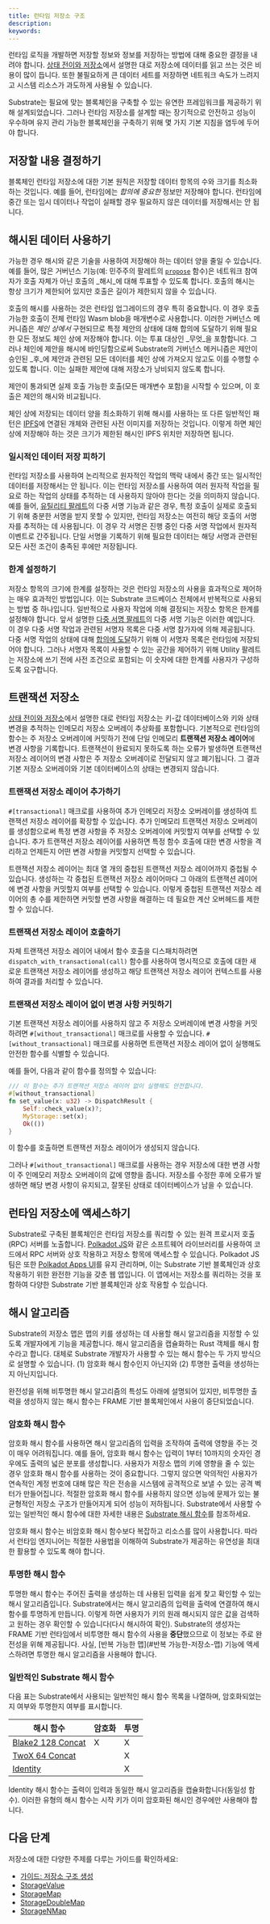 ```yaml
---
title: 런타임 저장소 구조
description:
keywords:
---
```


런타임 로직을 개발하면 저장할 정보와 정보를 저장하는 방법에 대해 중요한 결정을 내려야 합니다. [상태 전이와 저장소](/learn/state-transitions-and-storage/)에서 설명한 대로 저장소에 데이터를 읽고 쓰는 것은 비용이 많이 듭니다. 또한 불필요하게 큰 데이터 세트를 저장하면 네트워크 속도가 느려지고 시스템 리소스가 과도하게 사용될 수 있습니다.

Substrate는 필요에 맞는 블록체인을 구축할 수 있는 유연한 프레임워크를 제공하기 위해 설계되었습니다. 그러나 런타임 저장소를 설계할 때는 장기적으로 안전하고 성능이 우수하며 유지 관리 가능한 블록체인을 구축하기 위해 몇 가지 기본 지침을 염두에 두어야 합니다.

## 저장할 내용 결정하기

블록체인 런타임 저장소에 대한 기본 원칙은 저장할 데이터 항목의 수와 크기를 최소화하는 것입니다. 예를 들어, 런타임에는 _합의에 중요한_ 정보만 저장해야 합니다. 런타임에 중간 또는 임시 데이터나 작업이 실패할 경우 필요하지 않은 데이터를 저장해서는 안 됩니다.

## 해시된 데이터 사용하기

가능한 경우 해시와 같은 기술을 사용하여 저장해야 하는 데이터 양을 줄일 수 있습니다. 예를 들어, 많은 거버넌스 기능(예: 민주주의 팔레트의 [`propose`](https://paritytech.github.io/substrate/master/pallet_democracy/pallet/enum.Call.html#variant.propose) 함수)은 네트워크 참여자가 호출 자체가 아닌 호출의 _해시_에 대해 투표할 수 있도록 합니다. 호출의 해시는 항상 크기가 제한되어 있지만 호출은 길이가 제한되지 않을 수 있습니다.

호출의 해시를 사용하는 것은 런타임 업그레이드의 경우 특히 중요합니다. 이 경우 호출 가능한 호출이 전체 런타임 Wasm blob을 매개변수로 사용합니다. 이러한 거버넌스 메커니즘은 _체인 상에서_ 구현되므로 특정 제안의 상태에 대해 합의에 도달하기 위해 필요한 모든 정보도 체인 상에 저장해야 합니다. 이는 투표 대상인 _무엇_을 포함합니다. 그러나 체인에 제안을 해시에 바인딩함으로써 Substrate의 거버넌스 메커니즘은 제안이 승인된 _후_에 제안과 관련된 모든 데이터를 체인 상에 가져오지 않고도 이를 수행할 수 있도록 합니다. 이는 실패한 제안에 대해 저장소가 낭비되지 않도록 합니다.

제안이 통과되면 실제 호출 가능한 호출(모든 매개변수 포함)을 시작할 수 있으며, 이 호출은 제안의 해시와 비교됩니다.

체인 상에 저장되는 데이터 양을 최소화하기 위해 해시를 사용하는 또 다른 일반적인 패턴은 [IPFS](https://docs.ipfs.io)에 연결된 개체와 관련된 사전 이미지를 저장하는 것입니다. 이렇게 하면 체인 상에 저장해야 하는 것은 크기가 제한된 해시인 IPFS 위치만 저장하면 됩니다.

### 일시적인 데이터 저장 피하기

런타임 저장소를 사용하여 논리적으로 원자적인 작업의 맥락 내에서 중간 또는 일시적인 데이터를 저장해서는 안 됩니다. 이는 런타임 저장소를 사용하여 여러 원자적 작업을 필요로 하는 작업의 상태를 추적하는 데 사용하지 않아야 한다는 것을 의미하지 않습니다. 예를 들어, [유틸리티 팔레트](https://paritytech.github.io/substrate/master/pallet_utility/pallet/enum.Call.html#variant.as_multi)의 다중 서명 기능과 같은 경우, 특정 호출이 실제로 호출되기 위해 충분한 서명을 받지 못할 수 있지만, 런타임 저장소는 여전히 해당 호출의 서명자를 추적하는 데 사용됩니다. 이 경우 각 서명은 진행 중인 다중 서명 작업에서 원자적 이벤트로 간주됩니다. 단일 서명을 기록하기 위해 필요한 데이터는 해당 서명과 관련된 모든 사전 조건이 충족된 후에만 저장됩니다.

### 한계 설정하기

저장소 항목의 크기에 한계를 설정하는 것은 런타임 저장소의 사용을 효과적으로 제어하는 매우 효과적인 방법입니다. 이는 Substrate 코드베이스 전체에서 반복적으로 사용되는 방법 중 하나입니다. 일반적으로 사용자 작업에 의해 결정되는 저장소 항목은 한계를 설정해야 합니다. 앞서 설명한 [다중 서명 팔레트](https://paritytech.github.io/substrate/master/pallet_multisig/pallet/trait.Config.html#associatedtype.MaxSignatories)의 다중 서명 기능은 이러한 예입니다. 이 경우 다중 서명 작업과 관련된 서명자 목록은 다중 서명 참가자에 의해 제공됩니다. 다중 서명 작업의 상태에 대해 [합의에 도달](#저장할-내용-결정하기)하기 위해 이 서명자 목록은 런타임에 저장되어야 합니다. 그러나 서명자 목록이 사용할 수 있는 공간을 제어하기 위해 Utility 팔레트는 저장소에 쓰기 전에 사전 조건으로 포함되는 이 숫자에 대한 한계를 사용자가 구성하도록 요구합니다.

## 트랜잭션 저장소

[상태 전이와 저장소](/learn/state-transitions-and-storage/)에서 설명한 대로 런타임 저장소는 키-값 데이터베이스와 키와 상태 변경을 추적하는 인메모리 저장소 오버레이 추상화를 포함합니다. 기본적으로 런타임의 함수는 주 저장소 오버레이에 커밋하기 전에 단일 인메모리 **트랜잭션 저장소 레이어**에 변경 사항을 기록합니다. 트랜잭션이 완료되지 못하도록 하는 오류가 발생하면 트랜잭션 저장소 레이어의 변경 사항은 주 저장소 오버레이로 전달되지 않고 폐기됩니다. 그 결과 기본 저장소 오버레이와 기본 데이터베이스의 상태는 변경되지 않습니다.

### 트랜잭션 저장소 레이어 추가하기

`#[transactional]` 매크로를 사용하여 추가 인메모리 저장소 오버레이를 생성하여 트랜잭션 저장소 레이어를 확장할 수 있습니다. 추가 인메모리 트랜잭션 저장소 오버레이를 생성함으로써 특정 변경 사항을 주 저장소 오버레이에 커밋할지 여부를 선택할 수 있습니다. 추가 트랜잭션 저장소 레이어를 사용하면 특정 함수 호출에 대한 변경 사항을 격리하고 언제든지 어떤 변경 사항을 커밋할지 선택할 수 있습니다.

트랜잭션 저장소 레이어는 최대 열 개의 중첩된 트랜잭션 저장소 레이어까지 중첩될 수 있습니다. 생성하는 각 중첩된 트랜잭션 저장소 레이어마다 그 아래의 트랜잭션 레이어에 변경 사항을 커밋할지 여부를 선택할 수 있습니다. 이렇게 중첩된 트랜잭션 저장소 레이어의 총 수를 제한하면 커밋할 변경 사항을 해결하는 데 필요한 계산 오버헤드를 제한할 수 있습니다.

### 트랜잭션 저장소 레이어 호출하기

자체 트랜잭션 저장소 레이어 내에서 함수 호출을 디스패치하려면 `dispatch_with_transactional(call)` 함수를 사용하여 명시적으로 호출에 대한 새로운 트랜잭션 저장소 레이어를 생성하고 해당 트랜잭션 저장소 레이어 컨텍스트를 사용하여 결과를 처리할 수 있습니다.

### 트랜잭션 저장소 레이어 없이 변경 사항 커밋하기

기본 트랜잭션 저장소 레이어를 사용하지 않고 주 저장소 오버레이에 변경 사항을 커밋하려면 `#[without_transactional]` 매크로를 사용할 수 있습니다. `#[without_transactional]` 매크로를 사용하면 트랜잭션 저장소 레이어 없이 실행해도 안전한 함수를 식별할 수 있습니다.

예를 들어, 다음과 같이 함수를 정의할 수 있습니다:

```rust
/// 이 함수는 추가 트랜잭션 저장소 레이어 없이 실행해도 안전합니다.
#[without_transactional]
fn set_value(x: u32) -> DispatchResult {
    Self::check_value(x)?;
    MyStorage::set(x);
    Ok(())
}
```

이 함수를 호출하면 트랜잭션 저장소 레이어가 생성되지 않습니다.

그러나 `#[without_transactional]` 매크로를 사용하는 경우 저장소에 대한 변경 사항이 주 인메모리 저장소 오버레이의 값에 영향을 줍니다. 저장소를 수정한 후에 오류가 발생하면 해당 변경 사항이 유지되고, 잘못된 상태로 데이터베이스가 남을 수 있습니다.

## 런타임 저장소에 액세스하기

Substrate로 구축된 블록체인은 런타임 저장소를 쿼리할 수 있는 원격 프로시저 호출(RPC) 서버를 노출합니다. [Polkadot JS](https://polkadot.js.org/)와 같은 소프트웨어 라이브러리를 사용하여 코드에서 RPC 서버와 상호 작용하고 저장소 항목에 액세스할 수 있습니다. Polkadot JS 팀은 또한 [Polkadot Apps UI](https://polkadot.js.org/apps)를 유지 관리하며, 이는 Substrate 기반 블록체인과 상호 작용하기 위한 완전한 기능을 갖춘 웹 앱입니다. 이 앱에서는 저장소를 쿼리하는 것을 포함하여 다양한 Substrate 기반 블록체인과 상호 작용할 수 있습니다.

## 해시 알고리즘

Substrate의 저장소 맵은 맵의 키를 생성하는 데 사용할 해시 알고리즘을 지정할 수 있도록 개발자에게 기능을 제공합니다. 해시 알고리즘을 캡슐화하는 Rust 객체를 해시 함수라고 합니다. 대체로 Substrate 개발자가 사용할 수 있는 해시 함수는 두 가지 방식으로 설명할 수 있습니다.
(1) 암호화 해시 함수인지 아닌지와
(2) 투명한 출력을 생성하는지 아닌지입니다.

완전성을 위해 비투명한 해시 알고리즘의 특성도 아래에 설명되어 있지만, 비투명한 출력을 생성하지 않는 해시 함수는 FRAME 기반 블록체인에서 사용이 중단되었습니다.

### 암호화 해시 함수

암호화 해시 함수를 사용하면 해시 알고리즘의 입력을 조작하여 출력에 영향을 주는 것이 매우 어려워집니다. 예를 들어, 암호화 해시 함수는 입력이 1부터 10까지의 숫자인 경우에도 출력의 넓은 분포를 생성합니다. 사용자가 저장소 맵의 키에 영향을 줄 수 있는 경우 암호화 해시 함수를 사용하는 것이 중요합니다. 그렇지 않으면 악의적인 사용자가 연속적인 계정 번호에 대해 많은 작은 전송을 시스템에 공격적으로 보낼 수 있는 공격 벡터가 만들어집니다. 적절한 암호화 해시 함수를 사용하지 않으면 성능에 문제가 있는 불균형적인 저장소 구조가 만들어지게 되어 성능이 저하됩니다. Substrate에서 사용할 수 있는 일반적인 해시 함수에 대한 자세한 내용은 [Substrate 해시 함수](#substrate-해시-함수)를 참조하세요.

암호화 해시 함수는 비암호화 해시 함수보다 복잡하고 리소스를 많이 사용합니다. 따라서 런타임 엔지니어는 적절한 사용법을 이해하여 Substrate가 제공하는 유연성을 최대한 활용할 수 있도록 해야 합니다.

### 투명한 해시 함수

투명한 해시 함수는 주어진 출력을 생성하는 데 사용된 입력을 쉽게 찾고 확인할 수 있는 해시 알고리즘입니다. Substrate에서는 해시 알고리즘의 입력을 출력에 연결하여 해시 함수를 투명하게 만듭니다. 이렇게 하면 사용자가 키의 원래 해시되지 않은 값을 검색하고 원하는 경우 확인할 수 있습니다(다시 해시하여 확인). Substrate의 생성자는 FRAME 기반 런타임에서 비투명한 해시 함수의 사용을 **중단**했으므로 이 정보는 주로 완전성을 위해 제공됩니다. 사실, [반복 가능한 맵](#반복 가능한-저장소-맵) 기능에 액세스하려면 투명한 해시 알고리즘을 사용해야 합니다.

### 일반적인 Substrate 해시 함수

다음 표는 Substrate에서 사용되는 일반적인 해시 함수 목록을 나열하며, 암호화되었는지 여부와 투명한지 여부를 표시합니다.

| 해시 함수                                                                                                      | 암호화 | 투명 |
| ------------------------------------------------------------------------------------------------------------- | ------ | ---- |
| [Blake2 128 Concat](https://paritytech.github.io/substrate/master/frame_support/struct.Blake2_128Concat.html) | X      | X    |
| [TwoX 64 Concat](https://paritytech.github.io/substrate/master/frame_support/struct.Twox64Concat.html)        |        | X    |
| [Identity](https://paritytech.github.io/substrate/master/frame_support/struct.Identity.html)                  |        | X    |

Identity 해시 함수는 출력이 입력과 동일한 해시 알고리즘을 캡슐화합니다(동일성 함수). 이러한 유형의 해시 함수는 시작 키가 이미 암호화된 해시인 경우에만 사용해야 합니다.

## 다음 단계

저장소에 대한 다양한 주제를 다루는 가이드를 확인하세요:

- [가이드: 저장소 구조 생성](/reference/how-to-guides/pallet-design/create-a-storage-structure)
- [StorageValue](https://paritytech.github.io/substrate/master/frame_support/storage/types/struct.StorageValue.html)
- [StorageMap](https://paritytech.github.io/substrate/master/frame_support/storage/types/struct.StorageMap.html)
- [StorageDoubleMap](https://paritytech.github.io/substrate/master/frame_support/storage/types/struct.StorageDoubleMap.html)
- [StorageNMap](https://paritytech.github.io/substrate/master/frame_support/storage/types/struct.StorageNMap.html)